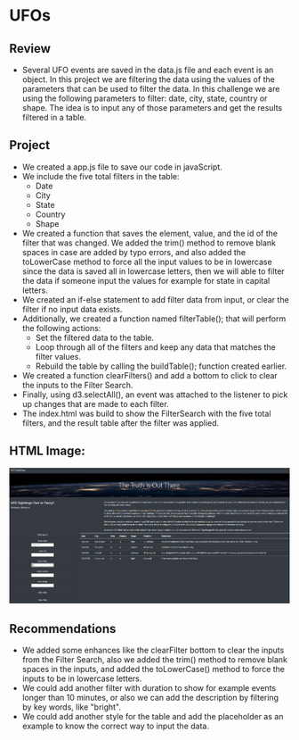 # UFOs
## Review
- Several UFO events are saved in the data.js file and each event is an object.  In this project we are filtering the data using the values of the parameters that can be used to filter the data.  In this challenge we are using the following parameters to filter: date, city, state, country or shape. The idea is to input any of those parameters and get the results filtered in a table.

## Project
- We created a app.js file to save our code in javaScript.
- We include the five total filters in the table:
  - Date
  - City
  - State
  - Country
  - Shape
- We created a function that saves the element, value, and the id of the filter that was changed.  We added the trim() method to remove blank spaces in case are added by typo errors, and also added the toLowerCase method to force all the input values to be in lowercase since the data is saved all in lowercase letters, then we will able to filter the data if someone input the values for example for state in capital letters.
- We created an if-else statement to add filter data from input, or clear the filter if no input data exists.
- Additionally, we created a function named filterTable(); that will perform the following actions:
  - Set the filtered data to the table.
  - Loop through all of the filters and keep any data that matches the filter values.
  - Rebuild the table by calling the buildTable(); function created earlier.
- We created a function clearFilters() and add a bottom to click to clear the inputs to the Filter Search.
- Finally, using d3.selectAll(), an event was attached to the listener to pick up changes that are made to each filter.
- The index.html was build to show the FilterSearch with the five total filters, and the result table after the filter was applied. 

## HTML Image:
![The-Truth-Is-Out-There.PNG](https://github.com/DahianaMC/UFOs/blob/master/The-Truth-Is-Out-There.PNG)

## Recommendations
- We added some enhances like the clearFilter bottom to clear the inputs from the Filter Search, also we added the trim() method to remove blank spaces in the inputs, and added the toLowerCase() method to force the inputs to be in lowercase letters. 
- We could add another filter with duration to show for example events longer than 10 minutes, or also we can add the description by filtering by key words, like "bright".
- We could add another style for the table and add the placeholder as an example to know the correct way to input the data.

